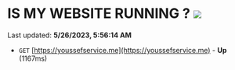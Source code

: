 # IS MY WEBSITE RUNNING ? [![](https://img.shields.io/static/v1?label=Sponsor&message=%E2%9D%A4&logo=GitHub&color=%23fe8e86)](https://github.com/sponsors/<username>)

Last updated: **5/26/2023, 5:56:14 AM**

- `GET` [https://youssefservice.me](https://youssefservice.me) - **Up** (1167ms)
